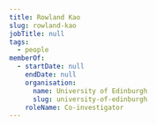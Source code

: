 ```yaml
---
title: Rowland Kao
slug: rowland-kao
jobTitle: null
tags:
  - people
memberOf:
  - startDate: null
    endDate: null
    organisation:
      name: University of Edinburgh
      slug: university-of-edinburgh
    roleName: Co-investigator
---
```

